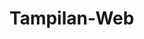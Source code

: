 # Tampilan-Web
<!DOCTYPE html>
<html>
<head>
	<title>muhamadlutfichandra</title>
	<style type="text/css">
		
		body{
			background-image: url('D:/EL-RAHMA/LUTFI/white.jpg');
		}
		.topnav{
			overflow: hidden;
			background-color: #333;
			float: right;
			width: 1335px;
		}
		.topnav a{
			float: right;
			display: block;
			color: red;
			text-align: center;
			padding: 14px 16px;
			text-decoration: none;
			margin-right: 30px;
		}
		.topnav a:hover{
			background-color: #ddd;
			color: black;
		}
		.content1{
			
			width: 667px;
			height: 700px;
			float: left;
		}
		.content1 img{
			margin-left: 280px;
			margin-top: 135px;
		}
		.content2{
			background-color: ;
			width: 666px;
			height: 650px;
			float: right;
			font-family: arial;
			padding-top: 50px;
		}
		.content2 a{
			padding: 80px 50px;
			background-color: green;
			text-decoration: none;
			border-radius: 100px;
		}
		.footer{
			float: left;
			background-color: yellow;
			width: 1335px;
			height: 35px;
			text-align: center;
		}
	</style>
</head>
<body>

<div class="topnav">
	<a href="D:/EL-RAHMA/LUTFI/test3.html">Contact</a>
	<a href="D:/EL-RAHMA/LUTFI/test2.html">Resume</a>
	<a href="D:/EL-RAHMA/LUTFI/test1.html">Home</a>
</div>

<div class="content1"><img src="D:/EL-RAHMA/LUTFI/1.png" width="330px" height="300px"></div>
<div class="content2"><h1>Hello !</h1><h1>My Name is,</h1><h1>Muhamad Lutfi Chandra.</h1><h2>Programmer Beginner</h2><h2>Let's see a little bit about me:</h2><br><br><br><br><br>
<a href="D:/EL-RAHMA/LUTFI/test2.html">My Resume</a>
<a href="My Work">My Work</a>
<a href="D:/EL-RAHMA/LUTFI/test3.html">My Contact</a>
</div>
<div class="footer">&copy; Muhamad Lutfi Chandra 2019</div>


</body>
</html>
